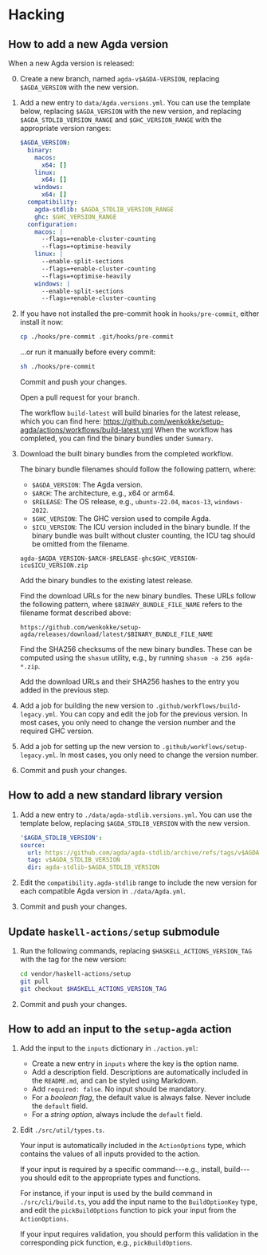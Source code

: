 # Hacking

## How to add a new Agda version

When a new Agda version is released:

0.  Create a new branch, named `agda-v$AGDA-VERSION`, replacing `$AGDA_VERSION` with the new version.

1.  Add a new entry to `data/Agda.versions.yml`. You can use the template below, replacing `$AGDA_VERSION` with the new version, and replacing `$AGDA_STDLIB_VERSION_RANGE` and `$GHC_VERSION_RANGE` with the appropriate version ranges:

    ```yaml
    $AGDA_VERSION:
      binary:
        macos:
          x64: []
        linux:
          x64: []
        windows:
          x64: []
      compatibility:
        agda-stdlib: $AGDA_STDLIB_VERSION_RANGE
        ghc: $GHC_VERSION_RANGE
      configuration:
        macos: |
          --flags=+enable-cluster-counting
          --flags=+optimise-heavily
        linux: |
          --enable-split-sections
          --flags=+enable-cluster-counting
          --flags=+optimise-heavily
        windows: |
          --enable-split-sections
          --flags=+enable-cluster-counting
    ```

2.  If you have not installed the pre-commit hook in `hooks/pre-commit`,
    either install it now:

    ```bash
    cp ./hooks/pre-commit .git/hooks/pre-commit
    ```

    ...or run it manually before every commit:

    ```bash
    sh ./hooks/pre-commit
    ```

    Commit and push your changes.

    Open a pull request for your branch.

    The workflow `build-latest` will build binaries for the latest release,
    which you can find here: <https://github.com/wenkokke/setup-agda/actions/workflows/build-latest.yml> When the workflow has completed, you can find the binary bundles under `Summary`.

3.  Download the built binary bundles from the completed workflow.

    The binary bundle filenames should follow the following pattern, where:

    - `$AGDA_VERSION`: The Agda version.
    - `$ARCH`: The architecture, e.g., x64 or arm64.
    - `$RELEASE`: The OS release, e.g., `ubuntu-22.04`, `macos-13`, `windows-2022`.
    - `$GHC_VERSION`: The GHC version used to compile Agda.
    - `$ICU_VERSION`: The ICU version included in the binary bundle. If the binary bundle was built without cluster counting, the ICU tag should be omitted from the filename.

    ```plaintext
    agda-$AGDA_VERSION-$ARCH-$RELEASE-ghc$GHC_VERSION-icu$ICU_VERSION.zip
    ```

    Add the binary bundles to the existing latest release.

    Find the download URLs for the new binary bundles. These URLs follow the following pattern, where `$BINARY_BUNDLE_FILE_NAME` refers to the filename format described above:

    ```plaintext
    https://github.com/wenkokke/setup-agda/releases/download/latest/$BINARY_BUNDLE_FILE_NAME
    ```

    Find the SHA256 checksums of the new binary bundles. These can be computed using the `shasum` utility, e.g., by running `shasum -a 256 agda-*.zip`.

    Add the download URLs and their SHA256 hashes to the entry you added in the previous step.

4.  Add a job for building the new version to `.github/workflows/build-legacy.yml`. You can copy and edit the job for the previous version. In most cases, you only need to change the version number and the required GHC version.

5.  Add a job for setting up the new version to `.github/workflows/setup-legacy.yml`. In most cases, you only need to change the version number.

6.  Commit and push your changes.

## How to add a new standard library version

1.  Add a new entry to `./data/agda-stdlib.versions.yml`. You can use the template below, replacing `$AGDA_STDLIB_VERSION` with the new version.

    ```yaml
    '$AGDA_STDLIB_VERSION':
    source:
      url: https://github.com/agda/agda-stdlib/archive/refs/tags/v$AGDA_STDLIB_VERSION.zip
      tag: v$AGDA_STDLIB_VERSION
      dir: agda-stdlib-$AGDA_STDLIB_VERSION
    ```

2.  Edit the `compatibility.agda-stdlib` range to include the new version for each compatible Agda version in `./data/Agda.yml`.

3.  Commit and push your changes.

## Update `haskell-actions/setup` submodule

1.  Run the following commands, replacing `$HASKELL_ACTIONS_VERSION_TAG` with the tag for the new version:

    ```bash
    cd vendor/haskell-actions/setup
    git pull
    git checkout $HASKELL_ACTIONS_VERSION_TAG
    ```

2.  Commit and push your changes.

## How to add an input to the `setup-agda` action

1.  Add the input to the `inputs` dictionary in `./action.yml`:

    - Create a new entry in `inputs` where the key is the option name.
    - Add a description field. Descriptions are automatically included in the `README.md`, and can be styled using Markdown.
    - Add `required: false`. No input should be mandatory.
    - For a _boolean flag_, the default value is always false. Never include the `default` field.
    - For a _string option_, always include the `default` field.

2.  Edit `./src/util/types.ts`.

    Your input is automatically included in the `ActionOptions` type, which contains the values of all inputs provided to the action.

    If your input is required by a specific command---e.g., install, build---you should edit to the appropriate types and functions.

    For instance, if your input is used by the build command in `./src/cli/build.ts`, you add the input name to the `BuildOptionKey` type, and edit the `pickBuildOptions` function to pick your input from the `ActionOptions`.

    If your input requires validation, you should perform this validation in the corresponding pick function, e.g., `pickBuildOptions`.
